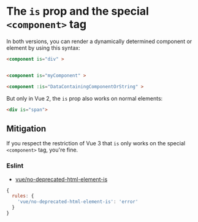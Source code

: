 # The `is` prop and the special `<component>` tag

In both versions, you can render a dynamically determined component or element by using this syntax:

```html
<component is="div" >


<component is="myComponent" >

<component :is="DataContainingComponentOrString" >
```

But only in Vue 2, the `is` prop also works on normal elements:

```html
<div is="span">
```

## Mitigation

If you respect the restriction of Vue 3 that `is` only works on the special `<component>` tag, you're fine.

### Eslint


* [vue/no-deprecated-html-element-is](https://eslint.vuejs.org/rules/no-deprecated-html-element-is.html#vue-no-deprecated-html-element-is)

```js
{
  rules: {
    'vue/no-deprecated-html-element-is': 'error'
  }
}
```